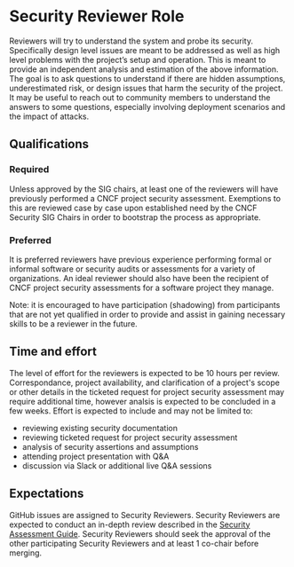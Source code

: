 # Security Reviewer Role

Reviewers will try to understand the system and probe its security.  Specifically design level issues are meant to be addressed as well as high level problems with the project’s setup and operation. This is meant to provide an independent analysis and estimation of the above information.  The goal is to ask questions to understand if there are hidden assumptions, underestimated risk, or design issues that harm the security of the project.  It may be useful to reach out to community members to understand the answers to some questions, especially involving deployment scenarios and the impact of attacks.

## Qualifications

### Required 

Unless approved by the SIG chairs, at least one of the reviewers will have previously performed a CNCF project security assessment.  Exemptions to this are reviewed case by case upon established need by the CNCF Security SIG Chairs in order to bootstrap the process as appropriate.

### Preferred

It is preferred reviewers have previous experience performing formal or informal software or security audits or assessments for a variety of organizations.  An ideal reviewer should also have been the recipient of CNCF project security assessments for a software project they manage.  

Note: it is encouraged to have participation (shadowing) from participants that are not yet qualified in order to provide and assist in gaining necessary skills to be a reviewer in the future.

## Time and effort

The level of effort for the reviewers is expected to be 10 hours per review. Correspondance, project availability, and clarification of a project's scope or other details in the ticketed request for project security assessment may require additional time, however analsis is expected to be concluded in a few weeks.  Effort is expected to include and may not be limited to:
* reviewing existing security documentation
* reviewing ticketed request for project security assessment
* analysis of security assertions and assumptions
* attending project presentation with Q&A
* discussion via Slack or additional live Q&A sessions

## Expectations

GitHub issues are assigned to Security Reviewers. Security Reviewers are 
expected to conduct an in-depth review described in the [Security Assessment
Guide](./). Security Reviewers should seek the approval of the other 
participating Security Reviewers and at least 1 co-chair before merging.



